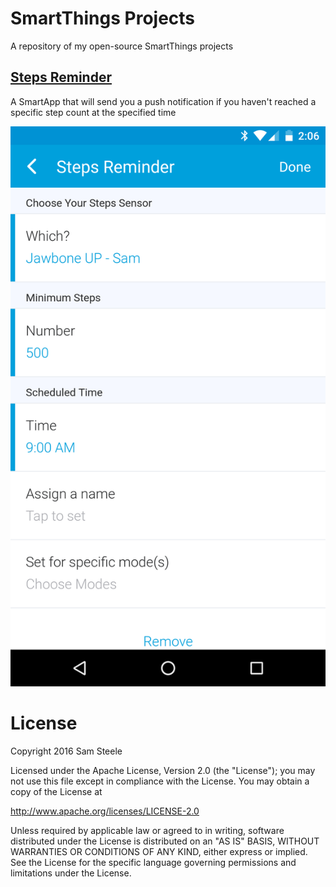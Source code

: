 # SmartThings Projects

A repository of my open-source SmartThings projects

## [Steps Reminder](/smartapps/c99koder/steps-reminder.src/steps-reminder.groovy)

A SmartApp that will send you a push notification if you haven't reached a specific step count at the specified time

![Screenshot](/smartapps/c99koder/steps-reminder.src/Screenshot_20161106-140629.png)

# License

Copyright 2016 Sam Steele

Licensed under the Apache License, Version 2.0 (the "License");
you may not use this file except in compliance with the License.
You may obtain a copy of the License at

  http://www.apache.org/licenses/LICENSE-2.0

Unless required by applicable law or agreed to in writing, software
distributed under the License is distributed on an "AS IS" BASIS,
WITHOUT WARRANTIES OR CONDITIONS OF ANY KIND, either express or implied.
See the License for the specific language governing permissions and
limitations under the License.
